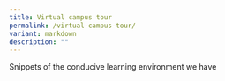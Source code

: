 ```yaml
---
title: Virtual campus tour
permalink: /virtual-campus-tour/
variant: markdown
description: ""
---
```

<div align="justify">
	
	
<p>Snippets of the conducive learning environment we have</p></div>	